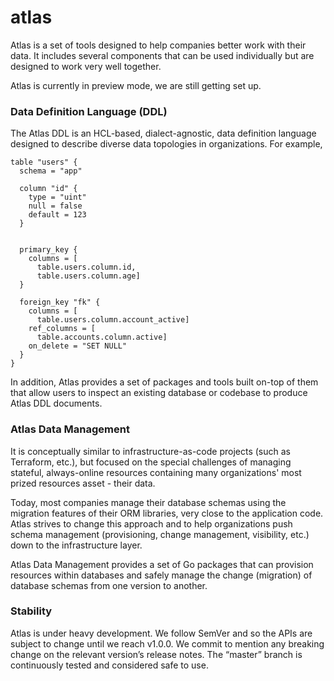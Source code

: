 # atlas

Atlas is a set of tools designed to help companies better work with their data. It includes several components that can
be used individually but are designed to work very well together.

Atlas is currently in preview mode, we are still getting set up.

### Data Definition Language (DDL)
The Atlas DDL is an HCL-based, dialect-agnostic, data definition language designed to describe diverse data topologies
in organizations. For example,

```hcl
table "users" {
  schema = "app"

  column "id" {
    type = "uint"
    null = false
    default = 123
  }


  primary_key {
    columns = [
      table.users.column.id,
      table.users.column.age]
  }

  foreign_key "fk" {
    columns = [
      table.users.column.account_active]
    ref_columns = [
      table.accounts.column.active]
    on_delete = "SET NULL"
  }
}
```

In addition, Atlas provides a set of packages and tools built on-top of 
them that allow users to inspect an existing database or codebase to 
produce Atlas DDL documents. 

### Atlas Data Management 

It is conceptually similar to  infrastructure-as-code projects (such as 
Terraform, etc.), but focused on the special challenges of managing 
stateful, always-online resources containing many organizations' most
prized resources asset - their data. 

Today, most companies
manage their database schemas using the migration features of their 
ORM libraries, very close to the application code. Atlas strives to 
change this approach and to help organizations push schema management 
(provisioning, change management, visibility, etc.) down to the 
infrastructure layer.

Atlas Data Management provides a set of Go packages that can
provision resources within databases and safely manage the change
(migration) of database schemas from one version to another. 

### Stability 

Atlas is under heavy development. We follow SemVer and so the APIs are subject to change until we
reach v1.0.0. We commit to mention any breaking change on the relevant version’s release notes. The “master” branch is
continuously tested and considered safe to use.